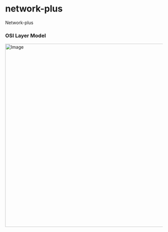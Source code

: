 # network-plus
Network-plus

### OSI Layer Model

<img width="585" alt="Image" src="https://github.com/user-attachments/assets/3efaeb4c-3f55-451e-8f33-41c7246cc926" />
